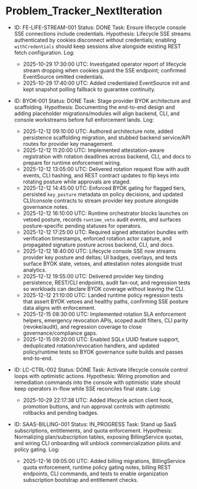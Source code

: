 # Problem_Tracker_NextIteration

- ID: FE-LIFE-STREAM-001
  Status: DONE
  Task: Ensure lifecycle console SSE connections include credentials.
  Hypothesis: Lifecycle SSE streams authenticated by cookies disconnect without credentials; enabling `withCredentials` should keep sessions alive alongside existing REST fetch configuration.
  Log:
    - 2025-10-29 17:30:00 UTC: Investigated operator report of lifecycle stream dropping when cookies guard the SSE endpoint; confirmed EventSource omitted credentials.
    - 2025-10-29 17:40:00 UTC: Added credentialed EventSource init and kept snapshot polling fallback to guarantee continuity.
- ID: BYOK-001
  Status: DONE
  Task: Stage provider BYOK architecture and scaffolding.
  Hypothesis: Documenting the end-to-end design and adding placeholder migrations/modules will align backend, CLI, and console workstreams before full enforcement lands.
  Log:
    - 2025-12-12 09:10:00 UTC: Authored architecture note, added persistence scaffolding migration, and stubbed backend service/API routes for provider key management.
    - 2025-12-12 11:20:00 UTC: Implemented attestation-aware registration with rotation deadlines across backend, CLI, and docs to prepare for runtime enforcement wiring.
    - 2025-12-12 13:05:00 UTC: Delivered rotation request flow with audit events, CLI hashing, and REST contract updates to flip keys into rotating posture while approvals are staged.
    - 2025-12-12 14:45:00 UTC: Enforced BYOK gating for flagged tiers, persisted `key_posture` metadata on policy decisions, and updated CLI/console contracts to stream provider key posture alongside governance notes.
    - 2025-12-12 16:10:00 UTC: Runtime orchestrator blocks launches on vetoed posture, records `runtime_veto` audit events, and surfaces posture-specific pending statuses for operators.
    - 2025-12-12 17:25:00 UTC: Required signed attestation bundles with verification timestamps, enforced rotation actor capture, and propagated signature posture across backend, CLI, and docs.
    - 2025-12-12 18:40:00 UTC: Lifecycle console SSE now streams provider key posture and deltas; UI badges, overlays, and tests surface BYOK state, vetoes, and attestation notes alongside trust analytics.
    - 2025-12-12 19:55:00 UTC: Delivered provider key binding persistence, REST/CLI endpoints, audit fan-out, and regression tests so workloads can declare BYOK coverage without leaving the CLI.
    - 2025-12-12 21:10:00 UTC: Landed runtime policy regression tests that assert BYOK vetoes and healthy paths, confirming SSE posture data aligns with enforcement.
    - 2025-12-15 08:30:00 UTC: Implemented rotation SLA enforcement helpers, emergency revocation APIs, scoped audit filters, CLI parity (revoke/audit), and regression coverage to close governance/compliance gaps.
    - 2025-12-15 09:20:00 UTC: Enabled SQLx UUID feature support, deduplicated rotation/revocation handlers, and updated policy/runtime tests so BYOK governance suite builds and passes end-to-end.

- ID: LC-CTRL-002
  Status: DONE
  Task: Activate lifecycle console control loops with optimistic actions.
  Hypothesis: Wiring promotion and remediation commands into the console with optimistic state should keep operators in-flow while SSE reconciles final state.
  Log:
    - 2025-10-29 22:17:38 UTC: Added lifecycle action client hook, promotion buttons, and run approval controls with optimistic rollbacks and pending badges.

- ID: SAAS-BILLING-001
  Status: IN_PROGRESS
  Task: Stand up SaaS subscriptions, entitlements, and quota enforcement.
  Hypothesis: Normalizing plan/subscription tables, exposing BillingService quotas, and wiring CLI onboarding will unblock commercialization pilots and policy gating.
  Log:
    - 2025-12-16 09:05:00 UTC: Added billing migrations, BillingService quota enforcement, runtime policy gating notes, billing REST endpoints, CLI commands, and tests to enable organization subscription bootstrap and entitlement checks.

